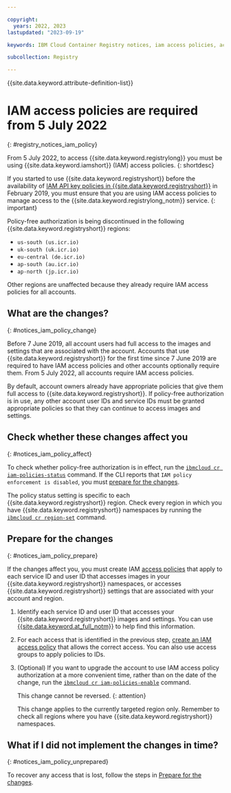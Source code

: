 ```yaml
---

copyright:
  years: 2022, 2023
lastupdated: "2023-09-19"

keywords: IBM Cloud Container Registry notices, iam access policies, access policies, changes, prepare, iam, policy, region

subcollection: Registry

---
```


{{site.data.keyword.attribute-definition-list}}

# IAM access policies are required from 5 July 2022
{: #registry_notices_iam_policy}

From 5 July 2022, to access {{site.data.keyword.registrylong}} you must be using {{site.data.keyword.iamshort}} (IAM) access policies.
{: shortdesc}

If you started to use {{site.data.keyword.registryshort}} before the availability of [IAM API key policies in {{site.data.keyword.registryshort}}](/docs/Registry?topic=Registry-registry_release_notes#registry-25feb2019) in February 2019, you must ensure that you are using IAM access policies to manage access to the {{site.data.keyword.registrylong_notm}} service.
{: important}

Policy-free authorization is being discontinued in the following {{site.data.keyword.registryshort}} regions:

- `us-south (us.icr.io)`
- `uk-south (uk.icr.io)`
- `eu-central (de.icr.io)`
- `ap-south (au.icr.io)`
- `ap-north (jp.icr.io)`

Other regions are unaffected because they already require IAM access policies for all accounts.

## What are the changes?
{: #notices_iam_policy_change}

Before 7 June 2019, all account users had full access to the images and settings that are associated with the account. Accounts that use {{site.data.keyword.registryshort}} for the first time since 7 June 2019 are required to have IAM access policies and other accounts optionally require them. From 5 July 2022, all accounts require IAM access policies.

By default, account owners already have appropriate policies that give them full access to {{site.data.keyword.registryshort}}. If policy-free authorization is in use, any other account user IDs and service IDs must be granted appropriate policies so that they can continue to access images and settings.

## Check whether these changes affect you
{: #notices_iam_policy_affect}

To check whether policy-free authorization is in effect, run the [`ibmcloud cr iam-policies-status`](/docs/Registry?topic=Registry-containerregcli#bx_cr_iam_policies_status) command. If the CLI reports that `IAM policy enforcement is disabled`, you must [prepare for the changes](#notices_iam_policy_prepare).

The policy status setting is specific to each {{site.data.keyword.registryshort}} region. Check every region in which you have {{site.data.keyword.registryshort}} namespaces by running the [`ibmcloud cr region-set`](/docs/Registry?topic=Registry-containerregcli#bx_cr_region_set) command.

## Prepare for the changes
{: #notices_iam_policy_prepare}

If the changes affect you, you must create IAM [access policies](/docs/Registry?topic=Registry-user) that apply to each service ID and user ID that accesses images in your {{site.data.keyword.registryshort}} namespaces, or accesses {{site.data.keyword.registryshort}} settings that are associated with your account and region.

1. Identify each service ID and user ID that accesses your {{site.data.keyword.registryshort}} images and settings. You can use [{{site.data.keyword.at_full_notm}}](/docs/Registry?topic=Registry-at_events) to help find this information.
2. For each access that is identified in the previous step, [create an IAM access policy](/docs/Registry?topic=Registry-user) that allows the correct access. You can also use access groups to apply policies to IDs.
3. (Optional) If you want to upgrade the account to use IAM access policy authorization at a more convenient time, rather than on the date of the change, run the [`ibmcloud cr iam-policies-enable`](/docs/Registry?topic=Registry-containerregcli#bx_cr_iam_policies_enable) command.

    This change cannot be reversed.
    {: attention}

    This change applies to the currently targeted region only. Remember to check all regions where you have {{site.data.keyword.registryshort}} namespaces.

## What if I did not implement the changes in time?
{: #notices_iam_policy_unprepared}

To recover any access that is lost, follow the steps in [Prepare for the changes](#notices_iam_policy_prepare).

